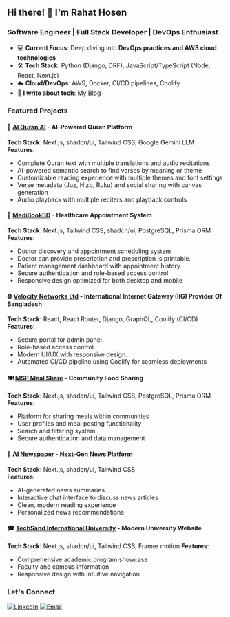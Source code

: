 <h2 align="left">Hi there! 👋 I'm Rahat Hosen</h2>

### Software Engineer | Full Stack Developer | DevOps Enthusiast

- 💻 **Current Focus**: Deep diving into **DevOps practices and AWS cloud technologies**
- 🛠 **Tech Stack**: Python (Django, DRF), JavaScript/TypeScript (Node, React, Next.js)
- ☁️ **Cloud/DevOps**: AWS, Docker, CI/CD pipelines, Coolify
- 📝 **I write about tech**: [My Blog](https://rahat.vercel.app/)

### Featured Projects

#### 🌟 [Al Quran AI](https://al-quran-ai.vercel.app/) - AI-Powered Quran Platform
**Tech Stack**: Next.js, shadcn/ui, Tailwind CSS, Google Gemini LLM  
**Features**:
- Complete Quran text with multiple translations and audio recitations
- AI-powered semantic search to find verses by meaning or theme
- Customizable reading experience with multiple themes and font settings
- Verse metadata (Juz, Hizb, Ruku) and social sharing with canvas generation
- Audio playback with multiple reciters and playback controls

#### 🏥 [MediBookBD](https://medibookbd.com/) - Healthcare Appointment System
**Tech Stack**: Next.js, Tailwind CSS, shadcn/ui, PostgreSQL, Prisma ORM  
**Features**:
- Doctor discovery and appointment scheduling system
- Doctor can provide prescription and prescription is printable.
- Patient management dashboard with appointment history
- Secure authentication and role-based access control
- Responsive design optimized for both desktop and mobile

#### 🌐 [Velocity Networks Ltd](https://velocitynetworksbd.com/) - International Internet Gateway (IIG) Provider Of Bangladesh
**Tech Stack**: React, React Router, Django, GraphQL, Coolify (CI/CD) 
**Features**:
- Secure portal for admin panel.
- Role-based access control.
- Modern UI/UX with responsive design.
- Automated CI/CD pipeline using Coolify for seamless deployments

#### 🍽 [MSP Meal Share](https://msp-zeta.vercel.app/) - Community Food Sharing
**Tech Stack**: Next.js, shadcn/ui, Tailwind CSS, PostgreSQL, Prisma ORM  
**Features**:
- Platform for sharing meals within communities
- User profiles and meal posting functionality
- Search and filtering system
- Secure authentication and data management

#### 📰 [AI Newspaper](https://ai-newspaper-kappa.vercel.app/) - Next-Gen News Platform
**Tech Stack**: Next.js, shadcn/ui, Tailwind CSS  
**Features**:
- AI-generated news summaries
- Interactive chat interface to discuss news articles
- Clean, modern reading experience
- Personalized news recommendations

#### 🎓 [TechSand International University](https://techsand-international-university.vercel.app/) - Modern University Website
**Tech Stack**: Next.js, shadcn/ui, Tailwind CSS, Framer motion 
**Features**:
- Comprehensive academic program showcase
- Faculty and campus information
- Responsive design with intuitive navigation

### Let's Connect

[![LinkedIn](https://img.shields.io/badge/LinkedIn-0077B5?style=for-the-badge&logo=linkedin&logoColor=white)](https://www.linkedin.com/in/rahathosen/)
[![Email](https://img.shields.io/badge/Email-D14836?style=for-the-badge&logo=gmail&logoColor=white)](mailto:rahathosen.me@gmail.com)


